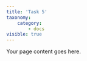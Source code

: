 ```yaml
---
title: 'Task 5'
taxonomy:
    category:
        - docs
visible: true
---
```


Your page content goes here.